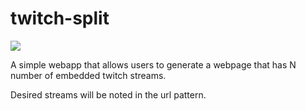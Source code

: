 twitch-split
============

![](https://raw.github.com/nomadmtb/twitch-split/master/README_FILES/sample_double.gif)


A simple webapp that allows users to generate a webpage that has N number of embedded twitch streams.

Desired streams will be noted in the url pattern.
